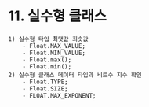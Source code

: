 # 11. 실수형 클래스
    1) 실수형 타입 최댓값 최솟값
        - Float.MAX_VALUE;
        - Float.MIN_VALUE;
        - Float.max();
        - Float.min();
    2) 실수형 클래스 데이터 타입과 비트수 지수 확인
        - Float.TYPE;
        - Float.SIZE;
        - FLOAT.MAX_EXPONENT;
    